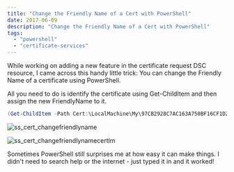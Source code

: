 ```yaml
---
title: "Change the Friendly Name of a Cert with PowerShell"
date: 2017-06-09
description: "Change the Friendly Name of a Cert with PowerShell"
tags:
  - "powershell"
  - "certificate-services"
---
```


While working on adding a new feature in the certificate request DSC resource, I came across this handy little trick: You can change the Friendly Name of a certificate using PowerShell.

All you need to do is identify the certificate using Get-ChildItem and then assign the new FriendlyName to it.

```powershell
(Get-ChildItem -Path Cert:\LocalMachine\My\97CB2928C7AC163A750BF16CF1D2CF1A3DDAAA8E).FriendlyName = 'New Cert Name'
```

![ss_cert_changefriendlyname](/assets/images/screenshots/ss_cert_changefriendlyname.png)

![ss_cert_changefriendlynamecertlm](/assets/images/screenshots/ss_cert_changefriendlynamecertlm.png)

Sometimes PowerShell still surprises me at how easy it can make things. I didn't need to search help or the internet - just typed it in and it worked!
